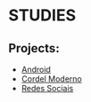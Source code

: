 <h1>STUDIES</h1>

<h2>Projects:</h2>
<ul>
    <li><a href="https://yasminkally.github.io/studies/calc/index.html">Android</a></li>
    <li><a href="https://yasminkally.github.io/studies/todo-list/index.html">Cordel Moderno</a></li>
    <li><a href="https://yasminkally.github.io/studies/landing-page/index.html">Redes Sociais</a></li>
</ul>

